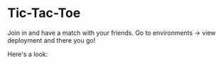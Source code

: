 # Tic-Tac-Toe

 Join in and have a match with your friends.
 Go to environments -> view deployment and there you go!
 
 Here's a look:
 
 
